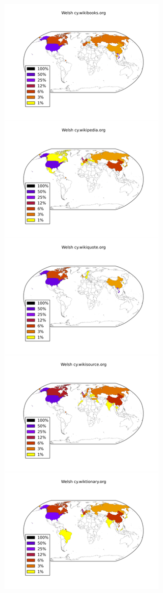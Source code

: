 ![](/images/Welsh-cy.wikibooks.org.png)
![](/images/Welsh-cy.wikipedia.org.png)
![](/images/Welsh-cy.wikiquote.org.png)
![](/images/Welsh-cy.wikisource.org.png)
![](/images/Welsh-cy.wiktionary.org.png)
